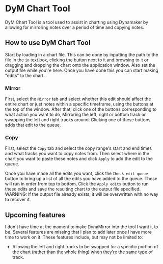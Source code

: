 # DyM Chart Tool
DyM Chart Tool is a tool used to assist in charting using Dynamaker by allowing for mirroring notes over a period of time and copying notes.

## How to use DyM Chart Tool
Start by loading in a chart file. This can be done by inputting the path to the file in the `in` text box, clicking the button next to it and browsing to it or dragging and dropping the chart onto the application window. Also set the output file while you're here. Once you have done this you can start making "edits" to the chart.

### Mirror
First, select the `Mirror` tab and select whether this edit should affect the entire chart or just notes within a specific timeframe, using the buttons at the top of the window. After that, click one of the buttons corresponding to what action you want to do, Mirroring the left, right or bottom track or swapping the left and right tracks around. Clicking one of these buttons adds that edit to the queue.

### Copy
First, select the `Copy` tab and select the copy range's start and end times and what tracks you want to copy notes from. Then select where in the chart you want to paste these notes and click `Apply` to add the edit to the queue.

Once you have made all the edits you want, click the `Check edit queue` button to bring up a list of all the edits you have added to the queue. These will run in order from top to bottom. Click the `Apply edits` button to run these edits and save the resulting chart to the output file specified.  
WARNING: If the output file already exists, it will be overwritten with no way to recover it.

## Upcoming features
I don't have time at the moment to make DynaMirror into the tool I want it to be. Several features are missing that I plan to add later once I have more time to work on it. These features include, but may not be limited to:
- Allowing the left and right tracks to be swapped for a specific portion of the chart (rather than the whole thing) when they're the same type of track.
